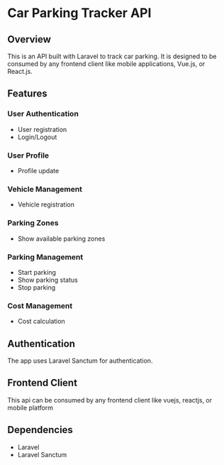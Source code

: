 # Car Parking Tracker API

## Overview

This is an API built with Laravel to track car parking. It is designed to be consumed by any frontend client like mobile applications, Vue.js, or React.js.

## Features

### User Authentication
- User registration
- Login/Logout
  
### User Profile
- Profile update

### Vehicle Management
- Vehicle registration

### Parking Zones
- Show available parking zones

### Parking Management
- Start parking
- Show parking status
- Stop parking

### Cost Management
- Cost calculation

## Authentication

The app uses Laravel Sanctum for authentication.


## Frontend Client

This api can be consumed by any frontend client like vuejs, reactjs, or mobile platform


## Dependencies

- Laravel
- Laravel Sanctum
